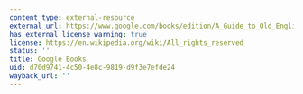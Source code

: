 ```yaml
---
content_type: external-resource
external_url: https://www.google.com/books/edition/A_Guide_to_Old_English/hwzlYFlKlOoC?hl=en&gbpv=1
has_external_license_warning: true
license: https://en.wikipedia.org/wiki/All_rights_reserved
status: ''
title: Google Books
uid: d70d9741-4c50-4e8c-9819-d9f3e7efde24
wayback_url: ''
---
```

